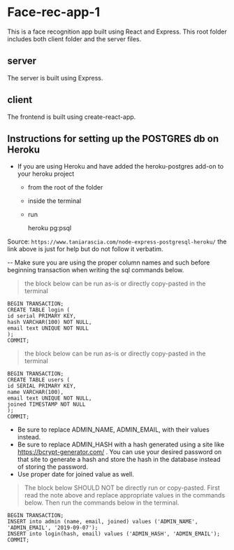 # Face-rec-app-1

This is a face recognition app built using React and Express. This root folder includes both client folder and the server files.

## server

The server is built using Express.

## client

The frontend is built using create-react-app.

## Instructions for setting up the POSTGRES db on Heroku

- If you are using Heroku and have added the heroku-postgres add-on to your heroku project

  - from the root of the folder
  - inside the terminal
  - run

    heroku pg:psql

Source: `https://www.taniarascia.com/node-express-postgresql-heroku/`
the link above is just for help but do not follow it verbatim.

-- Make sure you are using the proper column names and such before beginning transaction when writing the sql commands below.

> the block below can be run as-is or directly copy-pasted in the terminal

    BEGIN TRANSACTION;
    CREATE TABLE login (
    id serial PRIMARY KEY,
    hash VARCHAR(100) NOT NULL,
    email text UNIQUE NOT NULL
    );
    COMMIT;

> the block below can be run as-is or directly copy-pasted in the terminal

    BEGIN TRANSACTION;
    CREATE TABLE users (
    id SERIAL PRIMARY KEY,
    name VARCHAR(100),
    email text UNIQUE NOT NULL,
    joined TIMESTAMP NOT NULL
    );
    COMMIT;

- Be sure to replace ADMIN_NAME, ADMIN_EMAIL, with their values instead.
- Be sure to replace ADMIN_HASH with a hash generated using a site like <https://bcrypt-generator.com/> . You can use your desired password on that site to generate a hash and store the hash in the database instead of storing the password.
- Use proper date for joined value as well.

> The block below SHOULD NOT be directly run or copy-pasted. First read the note above and replace appropriate values in the commands below. Then run the commands below in the terminal.

    BEGIN TRANSACTION;
    INSERT into admin (name, email, joined) values ('ADMIN_NAME', 'ADMIN_EMAIL', '2019-09-07');
    INSERT into login(hash, email) values ('ADMIN_HASH', 'ADMIN_EMAIL');
    COMMIT;
